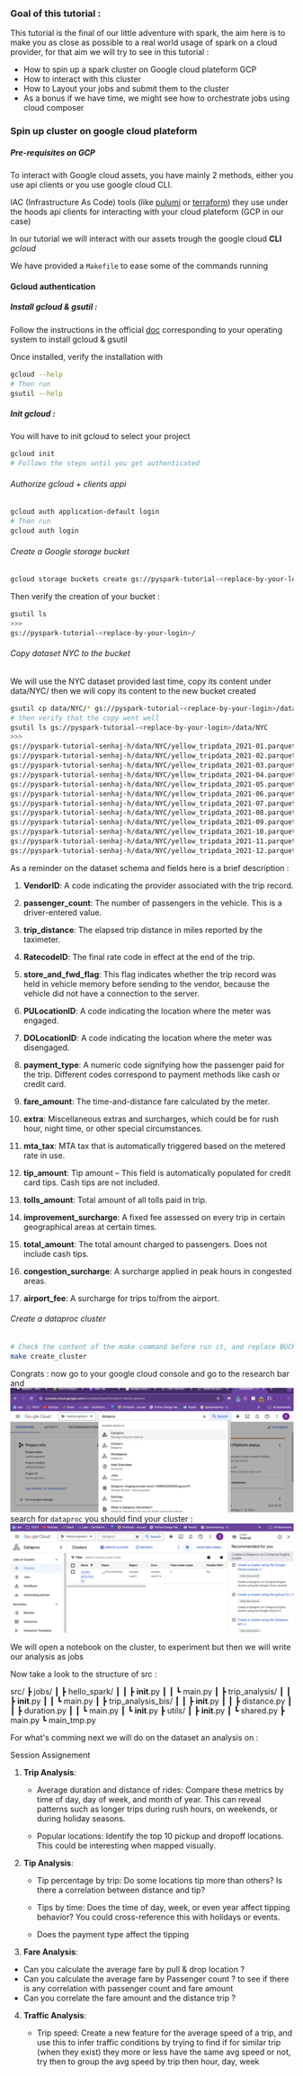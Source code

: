 ### Goal of this tutorial : 
This tutorial is the final of our little adventure with spark, the aim here is 
to make you as close as possible to a real world usage of spark on a cloud provider,
for that aim we will try to see in this tutorial : 
* How to spin up a spark cluster on Google cloud plateform GCP 
* How to interact with this cluster 
* How to Layout your jobs and submit them to the cluster
* As a bonus if we have time, we might see how to orchestrate jobs using cloud composer


### Spin up cluster on google cloud plateform
##### Pre-requisites on GCP

To interact with Google cloud assets, you have mainly 2 methods, either you use api clients or you use google cloud CLI. 

IAC (Infrastructure As Code) tools (like [pulumi](https://www.pulumi.com/) or [terraform](https://www.terraform.io/)) they use under the hoods api clients for interacting with your cloud plateform (GCP in our case)

In our tutorial we will interact with our assets trough the google cloud **CLI** *gcloud* 

We have provided a `Makefile`  to ease some of the commands running

#### Gcloud authentication 

##### Install gcloud & gsutil : 

Follow the instructions in the official [doc](https://cloud.google.com/sdk/docs/install) corresponding to your operating system to install gcloud & gsutil

Once installed, verify the installation with 

```bash
gcloud --help 
# Then run 
gsutil --help
```


##### Init gcloud : 
You will have to init gcloud to select your project 
```bash
gcloud init 
# Follows the steps until you get authenticated
```
######  Authorize gcloud + clients appi 

```bash
gcloud auth application-default login
# Then run 
gcloud auth login                    
```


######  Create a Google storage bucket

```bash
gcloud storage buckets create gs://pyspark-tutorial-<replace-by-your-login>
```

Then verify the creation of your bucket : 
```bash
gsutil ls 
>>> 
gs://pyspark-tutorial-<replace-by-your-login>/
```

######  Copy dataset NYC to the bucket
We will use the NYC dataset provided last time, copy its content under data/NYC/
then we will copy its content to the new bucket created

```bash
gsutil cp data/NYC/* gs://pyspark-tutorial-<replace-by-your-login>/data/NYC
# then verify that the copy went well
gsutil ls gs://pyspark-tutorial-<replace-by-your-login>/data/NYC
>>>
gs://pyspark-tutorial-senhaj-h/data/NYC/yellow_tripdata_2021-01.parquet
gs://pyspark-tutorial-senhaj-h/data/NYC/yellow_tripdata_2021-02.parquet
gs://pyspark-tutorial-senhaj-h/data/NYC/yellow_tripdata_2021-03.parquet
gs://pyspark-tutorial-senhaj-h/data/NYC/yellow_tripdata_2021-04.parquet
gs://pyspark-tutorial-senhaj-h/data/NYC/yellow_tripdata_2021-05.parquet
gs://pyspark-tutorial-senhaj-h/data/NYC/yellow_tripdata_2021-06.parquet
gs://pyspark-tutorial-senhaj-h/data/NYC/yellow_tripdata_2021-07.parquet
gs://pyspark-tutorial-senhaj-h/data/NYC/yellow_tripdata_2021-08.parquet
gs://pyspark-tutorial-senhaj-h/data/NYC/yellow_tripdata_2021-09.parquet
gs://pyspark-tutorial-senhaj-h/data/NYC/yellow_tripdata_2021-10.parquet
gs://pyspark-tutorial-senhaj-h/data/NYC/yellow_tripdata_2021-11.parquet
gs://pyspark-tutorial-senhaj-h/data/NYC/yellow_tripdata_2021-12.parquet
```
As a reminder on the dataset schema and fields here is a brief description :

1. **VendorID**: A code indicating the provider associated with the trip record.

2. **passenger_count**: The number of passengers in the vehicle. This is a driver-entered value.

3. **trip_distance**: The elapsed trip distance in miles reported by the taximeter.

4. **RatecodeID**: The final rate code in effect at the end of the trip.

5. **store_and_fwd_flag**: This flag indicates whether the trip record was held in vehicle memory before sending to the vendor, because the vehicle did not have a connection to the server.

6. **PULocationID**: A code indicating the location where the meter was engaged.

7. **DOLocationID**: A code indicating the location where the meter was disengaged.

8. **payment_type**: A numeric code signifying how the passenger paid for the trip. Different codes correspond to payment methods like cash or credit card.

9. **fare_amount**: The time-and-distance fare calculated by the meter.

10. **extra**: Miscellaneous extras and surcharges, which could be for rush hour, night time, or other special circumstances.

11. **mta_tax**: MTA tax that is automatically triggered based on the metered rate in use.

12. **tip_amount**: Tip amount – This field is automatically populated for credit card tips. Cash tips are not included.

13. **tolls_amount**: Total amount of all tolls paid in trip.

14. **improvement_surcharge**: A fixed fee assessed on every trip in certain geographical areas at certain times. 

15. **total_amount**: The total amount charged to passengers. Does not include cash tips.

16. **congestion_surcharge**: A surcharge applied in peak hours in congested areas.

17. **airport_fee**: A surcharge for trips to/from the airport.


###### Create a dataproc cluster 
```bash
# Check the content of the make command before run it, and replace BUCKET_NAME
make create_cluster
```

Congrats : now go to your google cloud console and go to the research bar and 
![Alt text](assets/search_dataproc.png) search for `dataproc` you should find
your cluster :
![Alt text](assets/cluster.png)



We will open a notebook on the cluster, to experiment but then we will 
write our analysis as jobs 


Now take a look to the structure of src : 

src/
┣ jobs/
┃ ┣ hello_spark/
┃ ┃ ┣ __init__.py
┃ ┃ ┗ main.py
┃ ┣ trip_analysis/
┃ ┃ ┣ __init__.py
┃ ┃ ┗ main.py
┃ ┣ trip_analysis_bis/
┃ ┃ ┣ __init__.py
┃ ┃ ┣ distance.py
┃ ┃ ┣ duration.py
┃ ┃ ┗ main.py
┃ ┗ __init__.py
┣ utils/
┃ ┣ __init__.py
┃ ┗ shared.py
┣ main.py
┗ main_tmp.py



For what's comming next we will do on the dataset an analysis on : 







Session Assignement 

1. **Trip Analysis**: 

   - Average duration and distance of rides: Compare these metrics by time of day, day of week, and month of year. This can reveal patterns such as longer trips during rush hours, on weekends, or during holiday seasons. 

   - Popular locations: Identify the top 10 pickup and dropoff locations. This could be interesting when mapped visually.
   

2. **Tip Analysis**:

   - Tip percentage by trip: Do some locations tip more than others? Is there a correlation between distance and tip? 

   - Tips by time: Does the time of day, week, or even year affect tipping behavior? You could cross-reference this with holidays or events.
   
   - Does the payment type affect the tipping


3. **Fare Analysis**:

  - Can you calculate the average fare by pull & drop location ?
  - Can you calculate the average fare by Passenger count ? to see if there is any correlation with passenger count and fare amount
  - Can you correlate the fare amount and the distance trip ? 


4. **Traffic Analysis**:

   - Trip speed: Create a new feature for the average speed of a trip, and use this to infer traffic conditions by trying to find if for similar trip (when they exist) they more or less have the same avg speed or not, try then to group the avg speed by trip then hour, day, week 
